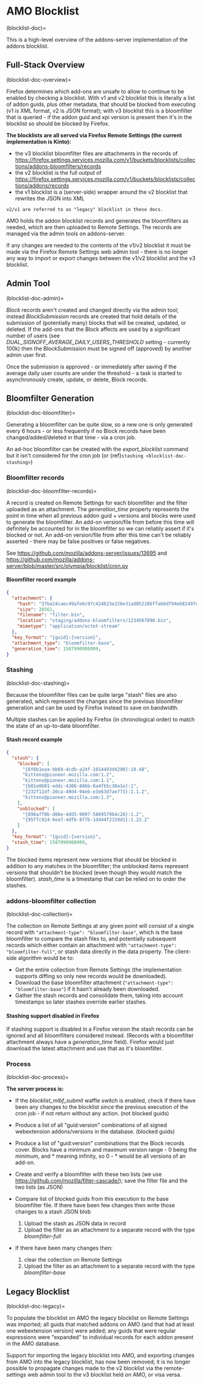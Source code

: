 # AMO Blocklist

(blocklist-doc)=

This is a high-level overview of the addons-server implementation of the addons blocklist.

## Full-Stack Overview

(blocklist-doc-overview)=

Firefox determines which add-ons are unsafe to allow to continue to be enabled by checking a blocklist.
With v1 and v2 blocklist this is literally a list of addon guids, plus other metadata, that should be blocked from executing (v1 is XML format, v2 is JSON format);
with v3 blocklist this is a bloomfilter that is queried - if the addon guid and xpi version is present then it's in the blocklist so should be blocked by Firefox.

**The blocklists are all served via Firefox Remote Settings (the current implementation is Kinto):**

- the v3 blocklist bloomfilter files are attachments in the records of <https://firefox.settings.services.mozilla.com/v1/buckets/blocklists/collections/addons-bloomfilters/records>
- the v2 blocklist is the full output of <https://firefox.settings.services.mozilla.com/v1/buckets/blocklists/collections/addons/records>
- the v1 blocklist is a (server-side) wrapper around the v2 blocklist that rewrites the JSON into XML

```{admonition} legacy
v2/v1 are referred to as "legacy" blocklist in these docs.
```

AMO holds the addon blocklist records and generates the bloomfilters as needed, which are then uploaded to Remote Settings. The records are managed via the admin tools on addons-server.

If any changes are needed to the contents of the v1/v2 blocklist it must be made via the Firefox Remote Settings web admin tool - there is no longer any way to import or export changes between the v1/v2 blocklist and the v3 blocklist.

## Admin Tool

(blocklist-doc-admin)=

_Block_ records aren't created and changed directly via the admin tool; instead _BlockSubmission_ records are created that hold details of the submission of (potentially many) blocks that will be created, updated, or deleted.
If the add-ons that the Block affects are used by a significant number of users (see _DUAL_SIGNOFF_AVERAGE_DAILY_USERS_THRESHOLD_ setting - currently 100k) then the BlockSubmission must be signed off (approved) by another admin user first.

Once the submission is approved - or immediately after saving if the average daily user counts are under the threshold - a task is started to asynchronously create, update, or delete, Block records.

## Bloomfilter Generation

(blocklist-doc-bloomfilter)=

Generating a bloomfilter can be quite slow, so a new one is only generated every 6 hours - or less frequently if no Block records have been changed/added/deleted in that time - via a cron job.

An ad-hoc bloomfilter can be created with the _export_blocklist_ command but it isn't considered for the cron job (or {ref}`stashing <blocklist-doc-stashing>`)

### Bloomfilter records

(blocklist-doc-bloomfilter-records)=

A record is created on Remote Settings for each bloomfilter and the filter uploaded as an attachment.  The _generation_time_ property represents the point in time when all previous addon guid + versions and blocks were used to generate the bloomfilter.
An add-on version/file from before this time will definitely be accounted for in the bloomfilter so we can reliably assert if it's blocked or not.
An add-on version/file from after this time can't be reliably asserted - there may be false positives or false negatives.

See <https://github.com/mozilla/addons-server/issues/13695> and <https://github.com/mozilla/addons-server/blob/master/src/olympia/blocklist/cron.py>

#### Bloomfilter record example

```json
{
  "attachment": {
    "hash": "37ba24caec49afe6c97c424623e226e31ad052286ffa66d794eb82497dabc279",
    "size": 28561,
    "filename": "filter.bin",
    "location": "staging/addons-bloomfilters/1234567890.bin",
    "mimetype": "application/octet-stream"
  },
  "key_format": "{guid}:{version}",
  "attachment_type": "bloomfilter-base",
  "generation_time": 1587990908999,
}
```

### Stashing

(blocklist-doc-stashing)=

Because the bloomfilter files can be quite large "stash" files are also generated, which represent the changes since the previous bloomfilter generation and can be used by Firefox instead to save on bandwidth.

Multiple stashes can be applied by Firefox (in chronological order) to match the state of an up-to-date bloomfilter.

#### Stash record example

```json
{
  "stash": {
    "blocked": [
      "{6f6b1eaa-bb69-4cdb-a24f-1014493d4290}:10.48",
      "kittens@pioneer.mozilla.com:1.2",
      "kittens@pioneer.mozilla.com:1.1",
      "{b01e0601-eddc-4306-886b-8a4fb5c38a1e}:1",
      "{232f11df-20ca-49d4-94eb-e3e63d7ae773}:1.1.2",
      "kittens@pioneer.mozilla.com:1.3",
    ],
    "unblocked": [
      "{896aff0b-d86e-4dd5-9097-5869579b4c28}:1.2",
      "{95ffc924-6ea7-4dfb-8f7b-1dd44f2159d1}:1.22.2"
    ]
  },
  "key_format": "{guid}:{version}",
  "stash_time": 1587990908999,
}
```

The blocked items represent new versions that should be blocked in addition to any matches in the bloomfilter; the unblocked items represent versions that shouldn't be blocked (even though they would match the bloomfilter).  _stash_time_ is a timestamp that can be relied on to order the stashes.

### addons-bloomfilter collection

(blocklist-doc-collection)=

The collection on Remote Settings at any given point will consist of a single record with `"attachment-type": "bloomfilter-base"`, which is the base bloomfilter to compare the stash files to, and potentially subsequent records which either contain an attachment with `"attachment-type": "bloomfilter-full"`, or stash data directly in the data property.  The client-side algorithm would be to:

- Get the entire collection from Remote Settings (the implementation supports diffing so only new records would be downloaded).
- Download the base bloomfilter attachment (`"attachment-type": "bloomfilter-base"`) if it hasn't already been downloaded.
- Gather the stash records and consolidate them, taking into account timestamps so later stashes override earlier stashes.

#### Stashing support disabled in Firefox

If stashing support is disabled in a Firefox version the stash records can be ignored and all bloomfilters considered instead.  (Records with a bloomfilter attachment always have a _generation_time_ field).  Firefox would just download the latest attachment and use that as it's bloomfilter.

### Process

(blocklist-doc-process)=

**The server process is:**

- If the _blocklist_mlbf_submit_ waffle switch is enabled, check if there have been any changes to the blocklist since the previous execution of the cron job - if not return without any action.  (not blocked guids)
- Produce a list of all "guid:version" combinations of all signed webextension addons/versions in the database.  (blocked guids)
- Produce a list of "guid:version" combinations that the Block records cover.  Blocks have a minimum and maximum version range - 0 being the minimum, and * meaning infinity, so 0 - * would be all versions of an add-on.
- Create and verify a bloomfilter with these two lists (we use <https://github.com/mozilla/filter-cascade/>); save the filter file and the two lists (as JSON)
- Compare list of blocked guids from this execution to the base bloomfilter file. If there have been few changes then write those changes to a stash JSON blob

  1. Upload the stash as JSON data in record
  2. Upload the filter as an attachment to a separate record with the type _bloomfilter-full_

- If there have been many changes then:

  1. clear the collection on Remote Settings
  2. Upload the filter as an attachment to a separate record with the type _bloomfilter-base_

## Legacy Blocklist

(blocklist-doc-legacy)=

To populate the blocklist on AMO the legacy blocklist on Remote Settings was imported; all guids that matched addons on AMO (and that had at least one webextension version) were added; any guids that were regular expressions were "expanded" to individual records for each addon present in the AMO database.

Support for importing the legacy blocklist into AMO, and exporting changes from AMO into the legacy blocklist, has now been removed; it is no longer possible to propagate changes made to the v2 blocklist via the remote-settings web admin tool to the v3 blocklist held on AMO, or visa versa.
